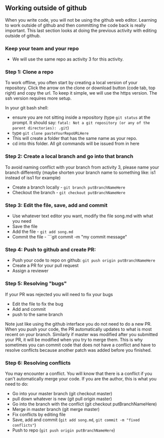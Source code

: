 ## Working outside of github

When you write code, you will not be using the github web editor.  Learning to work outside of github and then committing the code back is really important.  This last section looks at doing the previous activity with editing outside of github.

### Keep your team and your repo
* We will use the same repo as activity 3 for this activity. 

### Step 1: Clone a repo

To work offline, you often start by creating a local version of your repository.  Click the arrow on the clone or download button (code tab, top right) and copy the url.  To keep it simple, we will use the https version.  The ssh version requires more setup.

In your git bash shell:

* ensure you are not sitting inside a repository (type ```git status``` at the prompt.  It should say: ```fatal: Not a git repository (or any of the parent directories): .git```)
* type ```git clone pasteYourRepoURLHere```
* This will create a folder that has the same name as your repo. 
* cd into this folder.  All git commands will be issued from in here


### Step 2: Create a local branch and go into that branch

To avoid naming conflict with your branch from activity 3, please name your branch differently (maybe shorten your branch name to something like: is1 instead of iss1 for example)

* Create a branch locally - ```git branch putBranchNameHere```
* Checkout the branch - ```git checkout putBranchNameHere```

### Step 3: Edit the file, save, add and commit

* Use whatever text editor you want, modify the file song.md with what you need
* Save the file
* Add the file - ```git add song.md```
* Commit the file - ```git commit -m "my commit message"

### Step 4: Push to github and create PR:

* Push your code to repo on github: ```git push origin putBranchNameHere```
* Create a PR for your pull request
* Assign a reviewer

### Step 5: Resolving "bugs"

If your PR was rejected you will need to fix your bugs
* Edit the file to fix the bug
* Add and commit
* push to the same branch

Note just like using the github interface you do not need to do a new PR.  When you push your code, the PR automatically updates to what is most recent on your branch.  Similarly if master was modified after you submitted your PR, it will be modified when you try to merge them.  This is why sometimes you can commit code that does not have a conflict and have to resolve conflicts because another patch was added before you finished.

### Step 6: Resolving conflicts

You may encounter a conflict. You will know that there is a conflict if you can't automatically merge your code.  If you are the author, this is what you need to do:

* Go into your master branch (git checkout master)
* pull down whatever is new (git pull origin master)
* Go into the branch with the conflict (git checkout putBranchNameHere)
* Merge in master branch (git merge master)
* Fix conflicts by editing file
* Save, add and commit (```git add song.md```, ```git commit -m "fixed conflicts"```)
* Push to repo (```git push origin putBranchNameHere```)




